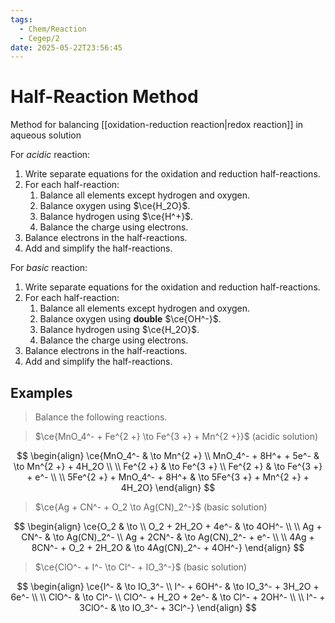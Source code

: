 ```yaml
---
tags:
  - Chem/Reaction
  - Cegep/2
date: 2025-05-22T23:56:45
---
```


# Half-Reaction Method

Method for balancing [[oxidation-reduction reaction|redox reaction]] in aqueous solution

For *acidic* reaction:

1. Write separate equations for the oxidation and reduction half-reactions.
2. For each half-reaction:
	1. Balance all elements except hydrogen and oxygen.
	2. Balance oxygen using $\ce{H_2O}$.
	3. Balance hydrogen using $\ce{H^+}$.
	4. Balance the charge using electrons.
3. Balance electrons in the half-reactions.
4. Add and simplify the half-reactions.

For *basic* reaction:

1. Write separate equations for the oxidation and reduction half-reactions.
2. For each half-reaction:
	1. Balance all elements except hydrogen and oxygen.
	2. Balance oxygen using **double** $\ce{OH^-}$.
	3. Balance hydrogen using $\ce{H_2O}$.
	4. Balance the charge using electrons.
3. Balance electrons in the half-reactions.
4. Add and simplify the half-reactions.

## Examples

> Balance the following reactions.

> $\ce{MnO_4^- + Fe^{2 +} \to Fe^{3 +} + Mn^{2 +}}$ (acidic solution)

$$
\begin{align}
\ce{MnO_4^- & \to Mn^{2 +} \\
MnO_4^- + 8H^+ + 5e^- & \to Mn^{2 +} + 4H_2O \\
 \\
Fe^{2 +} & \to Fe^{3 +} \\
Fe^{2 +} & \to Fe^{3 +} + e^- \\
 \\
5Fe^{2 +} + MnO_4^- + 8H^+ & \to 5Fe^{3 +} + Mn^{2 +} + 4H_2O}
\end{align}
$$

> $\ce{Ag + CN^- + O_2 \to Ag(CN)_2^-}$ (basic solution)

$$
\begin{align}
\ce{O_2 & \to \\
O_2 + 2H_2O + 4e^- & \to 4OH^- \\
 \\
Ag + CN^- & \to Ag(CN)_2^- \\
Ag + 2CN^- & \to Ag(CN)_2^- + e^- \\
 \\
4Ag + 8CN^- + O_2 + 2H_2O & \to 4Ag(CN)_2^- + 4OH^-}
\end{align}
$$

> $\ce{ClO^- + I^- \to Cl^- + IO_3^-}$ (basic solution)

$$
\begin{align}
\ce{I^- & \to IO_3^- \\
I^- + 6OH^- & \to IO_3^- + 3H_2O + 6e^- \\
 \\
ClO^- & \to Cl^- \\
ClO^- + H_2O + 2e^- & \to Cl^- + 2OH^- \\
 \\
I^- + 3ClO^- & \to IO_3^- + 3Cl^-}
\end{align}
$$
